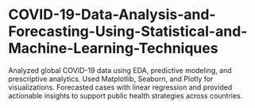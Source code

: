 # COVID-19-Data-Analysis-and-Forecasting-Using-Statistical-and-Machine-Learning-Techniques
Analyzed global COVID-19 data using EDA, predictive modeling, and prescriptive analytics. Used Matplotlib, Seaborn, and Plotly for visualizations. Forecasted cases with linear regression and provided actionable insights to support public health strategies across countries.
